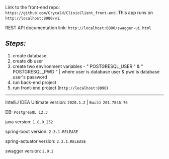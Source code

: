 Link to the front-end repo: `https://github.com/Crycald/ClinicClient_front-end`. This app runs on `http://localhost:8080/v1`.

REST API documentation link: `http://localhost:8080/swagger-ui.html`

_Steps:_
--
1. create database
2. create db user
3. create two environment variables - " POSTGRESQL_USER " & " POSTGRESQL_PWD " | where user is database user & pwd is database user's password
4. run back-end project
5. run front-end project (`http://localhost:8090`)

---

IntelliJ IDEA Ultimate version: `2020.1.2` | `Build 201.7846.76`

DB: `PostgreSQL 12.3`

java version: `1.8.0_252`

spring-boot version: `2.3.1.RELEASE`

spring-actuator version: `2.3.1.RELEASE`

swagger version: `2.9.2`

